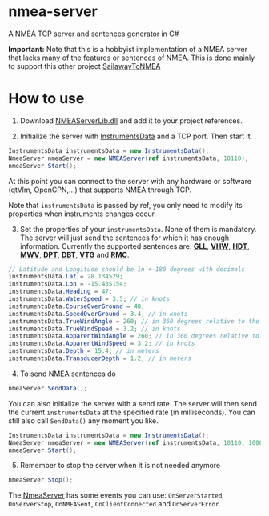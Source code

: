# nmea-server
A NMEA TCP server and sentences generator in C#

**Important:** Note that this is a hobbyist implementation of a NMEA server that lacks many of the features or sentences of NMEA. This is done mainly to support this other project [SailawayToNMEA](https://github.com/expilu/sailaway-api-to-nmea)

# How to use

1. Download [NMEAServerLib.dll](https://github.com/expilu/nmea-server/releases/download/v1.0.0.0/NMEAServerLib.dll) and add it to your project references.

2. Initialize the server with [InstrumentsData](https://github.com/expilu/nmea-server/blob/v1.0.0.0/NMEAServerLib/InstrumentsData.cs) and a TCP port. Then start it.
```C#
InstrumentsData instrumentsData = new InstrumentsData(); 
NmeaServer nmeaServer = new NMEAServer(ref instrumentsData, 10110);
nmeaServer.Start();
```
At this point you can connect to the server with any hardware or software (qtVlm, OpenCPN,...) that supports NMEA through TCP.

Note that `instrumentsData` is passed by ref, you only need to modify its properties when instruments changes occur.

3. Set the properties of your `instrumentsData`. None of them is mandatory. The server will just send the sentences for which it has enough information. Currently the supported sentences are: **[GLL](http://www.catb.org/gpsd/NMEA.html#_gll_geographic_position_latitude_longitude)**, **[VHW](http://www.catb.org/gpsd/NMEA.html#_vhw_water_speed_and_heading)**, **[HDT](http://www.catb.org/gpsd/NMEA.html#_hdt_heading_true)**, **[MWV](http://www.catb.org/gpsd/NMEA.html#_mwv_wind_speed_and_angle)**, **[DPT](http://www.catb.org/gpsd/NMEA.html#_dpt_depth_of_water)**, **[DBT](http://www.catb.org/gpsd/NMEA.html#_dbt_depth_below_transducer)**, **[VTG](http://www.catb.org/gpsd/NMEA.html#_vtg_track_made_good_and_ground_speed)** and **[RMC](http://www.catb.org/gpsd/NMEA.html#_rmc_recommended_minimum_navigation_information)**.
```C#
// Latitude and Longitude should be in +-180 degrees with decimals
instrumentsData.Lat = 28.134529;
instrumentsData.Lon = -15.435154;
instrumentsData.Heading = 47;
instrumentsData.WaterSpeed = 3.5; // in knots
instrumentsData.CourseOverGround = 48;
instrumentsData.SpeedOverGround = 3.4; // in knots
instrumentsData.TrueWindAngle = 260; // in 360 degrees relative to the heading
instrumentsData.TrueWindSpeed = 3.2; // in knots
instrumentsData.ApparentWindAngle = 260; // in 360 degrees relative to the heading
instrumentsData.ApparentWindSpeed = 3.2; // in knots
instrumentsData.Depth = 15.4; // in meters
instrumentsData.TransducerDepth = 1.2; // in meters
```

4. To send NMEA sentences do
```C#
nmeaServer.SendData();
```
You can also initialize the server with a send rate. The server will then send the current `instrumentsData` at the specified rate (in milliseconds). You can still also call `SendData()` any moment you like.
```C#
InstrumentsData instrumentsData = new InstrumentsData(); 
NmeaServer nmeaServer = new NMEAServer(ref instrumentsData, 10110, 10000); // send data every 10 seconds
nmeaServer.Start();
```

5. Remember to stop the server when it is not needed anymore
```C#
nmeaServer.Stop();
```

The [NmeaServer](https://github.com/expilu/nmea-server/blob/v1.0.0.0/NMEAServerLib/NMEAServer.cs) has some events you can use: `OnServerStarted`, `OnServerStop`, `OnNMEASent`, `OnClientConnected` and `OnServerError`.
